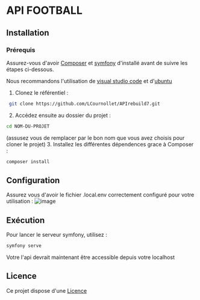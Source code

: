 # API FOOTBALL

## Installation

### Prérequis
Assurez-vous d'avoir [Composer](https://getcomposer.org/) et [symfony](https://symfony.com/download) d'installé avant de suivre les étapes ci-dessous.

Nous recommandons l'utilisation de [visual studio code](https://code.visualstudio.com/) et d'[ubuntu](https://www.ubuntu-fr.org/)

1. Clonez le référentiel :
  ```bash
   git clone https://github.com/LCournollet/APIrebuild7.git
  ```
2. Accédez ensuite au dossier du projet :
  ```bash
cd NOM-DU-PROJET
  ```
  (assusez vous de remplacer par le bon nom que vous avez choisis pour cloner le projet)
3. Installez les différentes dépendences grace à Composer :
  ```bash
  composer install
  ```
## Configuration

Assurez vous d'avoir le fichier .local.env correctement configuré pour votre utilisation :
![image](https://github.com/LCournollet/APIrebuild7/assets/98102389/3036fde5-8d31-4c24-a83c-c6a499ce3038)

## Exécution

Pour lancer le serveur symfony, utilisez :
  ```bash
  symfony serve
  ```
Votre l'api devrait maintenant être accessible depuis votre localhost

## Licence
Ce projet dispose d'une [Licence](https://www.youtube.com/watch?v=dQw4w9WgXcQ)
